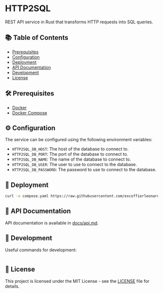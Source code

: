 # HTTP2SQL

REST API service in Rust that transforms HTTP requests into SQL queries.

## 📚 Table of Contents

- [Prerequisites](#-prerequisites)
- [Configuration](#-configuration)
- [Deployment](#-deployment)
- [API Documentation](#-api-documentation)
- [Development](#-development)
- [License](#-license)

## 🛠 Prerequisites

- [Docker](https://docs.docker.com/get-docker/)
- [Docker Compose](https://docs.docker.com/compose/install/)

## ⚙ Configuration

The service can be configured using the following environment variables:

- `HTTP2SQL_DB_HOST`: The host of the database to connect to.
- `HTTP2SQL_DB_PORT`: The port of the database to connect to.
- `HTTP2SQL_DB_NAME`: The name of the database to connect to.
- `HTTP2SQL_DB_USER`: The user to use to connect to the database.
- `HTTP2SQL_DB_PASSWORD`: The password to use to connect to the database.

## 🚀 Deployment

```bash
curl -o compose.yaml https://raw.githubusercontent.com/excoffierleonard/http2sql/refs/heads/main/compose.yaml && docker compose up -d
```

## 📖 API Documentation

API documentation is available in [docs/api.md](docs/api.md).

## 🧪 Development

Useful commands for development:

```bash
```

## 📜 License

This project is licensed under the MIT License - see the [LICENSE](LICENSE) file for details.